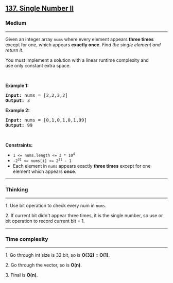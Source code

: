 <h2><a href="https://leetcode.com/problems/single-number-ii/">137. Single Number II</a></h2><h3>Medium</h3><hr><div><p>Given an integer array <code>nums</code> where&nbsp;every element appears <strong>three times</strong> except for one, which appears <strong>exactly once</strong>. <em>Find the single element and return it</em>.</p>

<p>You must&nbsp;implement a solution with a linear runtime complexity and use&nbsp;only constant&nbsp;extra space.</p>

<p>&nbsp;</p>
<p><strong class="example">Example 1:</strong></p>
<pre><strong>Input:</strong> nums = [2,2,3,2]
<strong>Output:</strong> 3
</pre><p><strong class="example">Example 2:</strong></p>
<pre><strong>Input:</strong> nums = [0,1,0,1,0,1,99]
<strong>Output:</strong> 99
</pre>
<p>&nbsp;</p>
<p><strong>Constraints:</strong></p>

<ul>
	<li><code>1 &lt;= nums.length &lt;= 3 * 10<sup>4</sup></code></li>
	<li><code>-2<sup>31</sup> &lt;= nums[i] &lt;= 2<sup>31</sup> - 1</code></li>
	<li>Each element in <code>nums</code> appears exactly <strong>three times</strong> except for one element which appears <strong>once</strong>.</li>
</ul>
<hr>
<h3>Thinking</h3><hr>
<p>
1. Use bit operation to check every num in <code>nums</code>.
</p>
<p>
2. If current bit didn't appear three times, it is the single number, so use or bit operation to record current bit = 1.
</p>
<hr>
<h3>Time complexity</h3><hr>
<p>1. Go through int size is 32 bit, so is <strong>O(32) = O(1)</strong>.</p>
<p>2. Go through the vector, so is <strong>O(n)</strong>.</p>
<p>3. Final is <strong>O(n)</strong>.</p>
</div>
